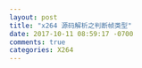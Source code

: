 ```yaml
---
layout: post
title: "x264 源码解析之判断帧类型"
date: 2017-10-11 08:59:17 -0700
comments: true
categories: X264
---
```



